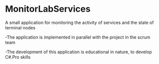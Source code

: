 # MonitorLabServices
A small application for monitoring the activity of services and the state of terminal nodes

-The application is implemented in parallel with the project in the scrum team

-The development of this application is educational in nature, to develop C#.Pro skills
